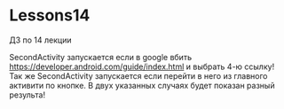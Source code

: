 # Lessons14
ДЗ по 14 лекции

SecondActivity запускается если в google вбить https://developer.android.com/guide/index.html и выбрать 4-ю ссылку!
Так же SecondActivity запускается если перейти в него из главного активити по кнопке. 
В двух указанных случаях будет показан разный результа!
